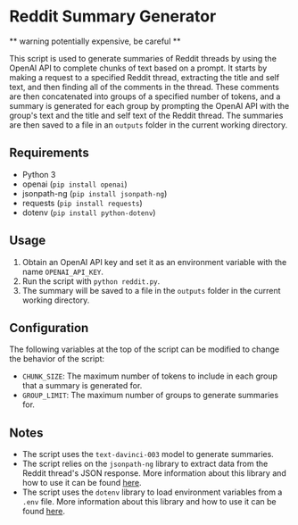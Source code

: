 # Reddit Summary Generator

** warning potentially expensive, be careful **

This script is used to generate summaries of Reddit threads by using the OpenAI API to complete chunks of text based on a prompt. It starts by making a request to a specified Reddit thread, extracting the title and self text, and then finding all of the comments in the thread. These comments are then concatenated into groups of a specified number of tokens, and a summary is generated for each group by prompting the OpenAI API with the group's text and the title and self text of the Reddit thread. The summaries are then saved to a file in an `outputs` folder in the current working directory.

## Requirements

-   Python 3
-   openai (`pip install openai`)
-   jsonpath-ng (`pip install jsonpath-ng`)
-   requests (`pip install requests`)
-   dotenv (`pip install python-dotenv`)

## Usage

1.  Obtain an OpenAI API key and set it as an environment variable with the name `OPENAI_API_KEY`.
2.  Run the script with `python reddit.py`.
3.  The summary will be saved to a file in the `outputs` folder in the current working directory.

## Configuration

The following variables at the top of the script can be modified to change the behavior of the script:

-   `CHUNK_SIZE`: The maximum number of tokens to include in each group that a summary is generated for.
-   `GROUP_LIMIT`: The maximum number of groups to generate summaries for.

## Notes

-   The script uses the `text-davinci-003` model to generate summaries.
-   The script relies on the `jsonpath-ng` library to extract data from the Reddit thread's JSON response. More information about this library and how to use it can be found [here](https://jsonpath-ng.readthedocs.io/en/latest/).
-   The script uses the `dotenv` library to load environment variables from a `.env` file. More information about this library and how to use it can be found [here](https://pypi.org/project/python-dotenv/).